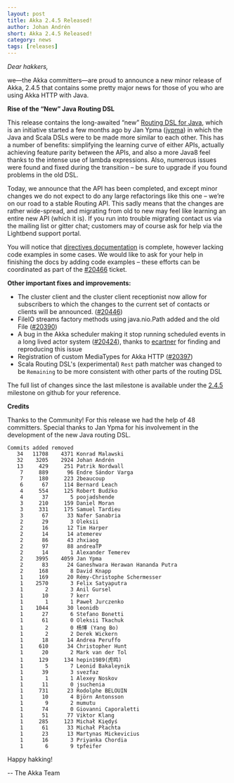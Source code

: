 ```yaml
---
layout: post
title: Akka 2.4.5 Released!
author: Johan Andrén
short: Akka 2.4.5 Released!
category: news
tags: [releases]
---
```



*Dear hakkers,*

we—the Akka committers—are proud to announce a new minor release of Akka, 2.4.5 that contains some pretty major news for those of you who are using Akka HTTP with Java.

**Rise of the “New” Java Routing DSL**

This release contains the long-awaited “new”
[Routing DSL for Java](http://doc.akka.io/docs/akka/2.4.5/java/http/routing-dsl/index.html),
which is an initiative started a few months ago by Jan Ypma ([jypma](https://github.com/jypma)) in which the Java
and Scala DSLs were to be made more similar to each other. This has a number of benefits: simplifying the learning
curve of either APIs, actually achieving feature parity between the APIs, and also a more Java8 feel thanks to
the intense use of lambda expressions. Also, numerous issues were found and fixed during the transition – be sure to
upgrade if you found problems in the old DSL.

Today, we announce that the API has been completed, and except minor changes we do not expect to do any large
refactorings like this one – we’re on our road to a stable Routing API. This sadly means that the changes are
rather wide-spread, and migrating from old to new may feel like learning an entire new API (which it is). If you run
into trouble migrating contact us via the mailing list or gitter chat; customers may of course ask for help via the
Lightbend support portal.

You will notice that [directives documentation](http://doc.akka.io/docs/akka/2.4.5/java/http/routing-dsl/directives/alphabetically.html)
is complete, however lacking code examples in some cases. We would like to ask for your help in finishing
the docs by adding code examples – these efforts can be coordinated as part of the [#20466](https://github.com/akka/akka/issues/20466) ticket.

**Other important fixes and improvements:**

* The cluster client and the cluster client receptionist now allow for subscribers to which the changes to
the current set of contacts or clients will be announced. ([#20446](https://github.com/akka/akka/issues/20446))
* FileIO streams factory methods using java.nio.Path added and the old File ([#20390](https://github.com/akka/akka/issues/20390))
* A bug in the Akka scheduler making it stop running scheduled events in a long lived actor system
([#20424](https://github.com/akka/akka/issues/20424)), thanks to [ecartner](https://github.com/ecartner) for finding and reproducing this issue
* Registration of custom MediaTypes for Akka HTTP ([#20397](https://github.com/akka/akka/issues/20397))
* Scala Routing DSL's (experimental) `Rest` path matcher was changed to be `Remaining` to be more consistent with other parts of the routing DSL

The full list of changes since the last milestone is available under the
[2.4.5](https://github.com/akka/akka/issues?q=milestone%3A2.4.5) milestone on github for your reference.

**Credits**

Thanks to the Community! For this release we had the help of 48 committers. 
Special thanks to Jan Ypma for his involvement in the development of the new Java routing DSL.

~~~
Commits added removed
   34   11708    4371 Konrad Malawski
   32    3205    2924 Johan Andrén
   13     429     251 Patrik Nordwall
    7     889      96 Endre Sándor Varga
    7     180     223 2beaucoup
    6      67     114 Bernard Leach
    4     554     125 Robert Budźko
    4      37       5 poojadshende
    3     210     159 Daniel Moran
    3     331     175 Samuel Tardieu
    3      67      33 Nafer Sanabria
    2      29       3 Oleksii
    2      16      12 Tim Harper
    2      14      14 atemerev
    2      86      43 zhxiaog
    2      97      88 andreaTP
    2      14       1 Alexander Temerev
    2    3995    4059 Jan Ypma
    2      83      24 Ganeshwara Herawan Hananda Putra
    2     168       8 David Knapp
    1     169      20 Rémy-Christophe Schermesser
    1    2570       3 Felix Satyaputra
    1       2       3 Anil Gursel
    1      10       7 kerr
    1       1       1 Paweł Jurczenko
    1    1044      30 leonidb
    1      27       6 Stefano Bonetti
    1      61       0 Oleksii Tkachuk
    1       2       0 杨博 (Yang Bo)
    1       2       2 Derek Wickern
    1      18      14 Andrea Peruffo
    1     610      34 Christopher Hunt
    1      20       2 Mark van der Tol
    1     129     134 hepin1989(虎鸣)
    1       5       7 Leonid Bakaleynik
    1      39       3 svezfaz
    1       1       1 Alexey Noskov
    1      11       0 jsuchenia
    1     731      23 Rodolphe BELOUIN
    1      10       4 Björn Antonsson
    1       9       2 mumutu
    1      74       0 Giovanni Caporaletti
    1      51      77 Viktor Klang
    1     285     123 Michał Kiędyś
    1      61      33 Michał Płachta
    1      23      13 Martynas Mickevicius
    1      16       3 Priyanka Chordia
    1       6       9 tpfeifer
~~~

Happy hakking!

-- The Akka Team
